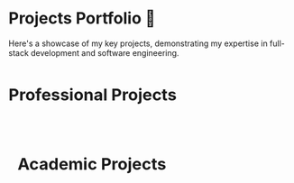 # Projects Portfolio 🚀

Here's a showcase of my key projects, demonstrating my expertise in full-stack development and software engineering.

## Professional Projects

<script setup>
import ProjectCard from '../components/ProjectCard.vue'

const projects = [
  {
    title: 'Appsynth Internal Engagement App',
    emoji: '🏢',
    description: 'A comprehensive internal product system with user engagement, points system, and admin management.',
    imageSrc: ['/assets/pointhub/1.webp'],
    techStack: [
      'Frontend: Next.js, Tailwind CSS',
      'Backend: Go (Clean Architecture)',
      'Authentication: Gmail Domain',
      'Integrations: OneSignal, Mailgun'
    ],
    features: [
      'User-facing responsive web app',
      'Admin CMS for event management',
      'Points and rewards system',
      'User-to-user kudos feature',
      'Email notifications'
    ]
  },
  {
    title: 'Jobs.ocsc Mobile App',
    emoji: '📱',
    description: 'A job search mobile application for the Office of the Civil Service Commission.',
    imageSrc: ['/assets/jobs/1.webp', '/assets/jobs/2.webp', '/assets/jobs/3.webp', '/assets/jobs/4.webp'],
    techStack: [
      'Framework: React Native (TypeScript)',
      'Authentication: JWT, ThaiD Login',
      'API Integration: RESTful'
    ],
    features: [
      'Personal information management',
      'Job matching system',
      'Press release updates',
      'Pin/Unpin functionality',
      'Thai language support'
    ]
  }
]

const academicProjects = [
  {
    title: 'FlashBack - Flashcard Platform',
    emoji: '📚',
    description: 'An interactive flashcard web application for efficient learning.',
    imageSrc: [
      '/assets/flashback/1.webp',
      '/assets/flashback/2.webp',
      '/assets/flashback/3.webp',
      '/assets/flashback/4.webp'
    ],
    techStack: [
      'Frontend: Next.js',
      'Backend: NestJS',
      'Database: MongoDB',
      'TypeScript'
    ],
    features: [
      'User authentication',
      'Flashcard creation and management',
      'Study progress tracking',
      'Interactive learning interface'
    ],
    githubLink: 'https://github.com/pattanunNP/FlashCardBackend'
  },
  {
    title: 'Algorithm Arena Gym',
    emoji: '🏋️‍♂️',
    description: 'A comprehensive gym management system with member tracking and scheduling.',
    imageSrc: ['/assets/algorithm-arena-gym/1.webp', '/assets/algorithm-arena-gym/2.webp', '/assets/algorithm-arena-gym/3.webp', '/assets/algorithm-arena-gym/4.webp', '/assets/algorithm-arena-gym/5.webp', '/assets/algorithm-arena-gym/6.webp'],
    techStack: [
      'Frontend: Next.js, Tailwind CSS',
      'Backend: NestJS',
      'Database: MySQL',
      'Authentication: JWT'
    ],
    features: [
      'Member management',
      'Class scheduling',
      'Equipment tracking',
      'Payment processing'
    ],
    githubLink: 'https://github.com/algorithm-arena-gym/algorithm-arena-gym-back-end'
  },
  {
    title: 'Rubpeunkawmai Event Platform',
    emoji: '🎫',
    description: 'A large-scale event management system for university freshmen, serving 40,000+ users.',
    imageSrc: ['/assets/rpkm/1.webp'],
    techStack: [
      'Backend Development',
      'User Authentication',
      'Database Management',
      'E-ticketing System'
    ],
    features: [
      'User registration',
      'House selection system',
      'E-ticket generation',
      'Check-in management'
    ],
    githubLink: 'https://github.com/isd-sgcu/rpkm66-backend'
  }
]
</script>

<div class="projects-container">
  <div class="featured-projects">
    <ProjectCard
      v-for="project in projects"
      :key="project.title"
      v-bind="project"
    />
  </div>

  <h2>Academic Projects</h2>
  
  <div class="featured-projects">
    <ProjectCard
      v-for="project in academicProjects"
      :key="project.title"
      v-bind="project"
    />
  </div>
</div>

<style scoped>
.projects-container {
  width: 100%;
  max-width: 1200px;
  margin: 0 auto;
  padding: 0 1rem;
}

.featured-projects {
  display: flex;
  flex-direction: column;
  gap: 2rem;
  margin: 2rem 0;
}

h2 {
  margin-top: 3rem;
  padding-bottom: 0.5rem;
  border-bottom: 2px solid var(--vp-c-brand);
  font-size: 1.8rem;
}

@media (max-width: 768px) {
  .projects-container {
    padding: 0 0.5rem;
  }

  h2 {
    font-size: 1.5rem;
    margin-top: 2rem;
  }
}
</style>
